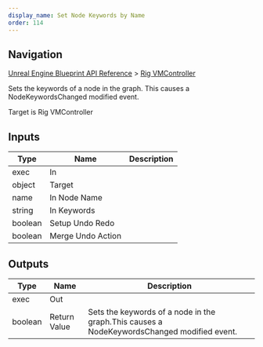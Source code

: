 ```yaml
---
display_name: Set Node Keywords by Name
order: 114
---
```

## Navigation

[Unreal Engine Blueprint API Reference](https://dev.epicgames.com/documentation/en-us/unreal-engine/BlueprintAPI) > [Rig VMController](https://dev.epicgames.com/documentation/en-us/unreal-engine/BlueprintAPI/RigVMController)

Sets the keywords of a node in the graph.
This causes a NodeKeywordsChanged modified event.

Target is Rig VMController

## Inputs

| Type | Name | Description |
| --- | --- | --- |
| exec | In |  |
| object | Target |  |
| name | In Node Name |  |
| string | In Keywords |  |
| boolean | Setup Undo Redo |  |
| boolean | Merge Undo Action |  |

## Outputs

| Type | Name | Description |
| --- | --- | --- |
| exec | Out |  |
| boolean | Return Value | Sets the keywords of a node in the graph.This causes a NodeKeywordsChanged modified event. |
